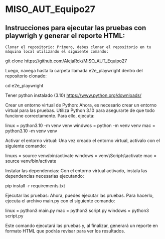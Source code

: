 # MISO_AUT_Equipo27

## Instrucciones para ejecutar las pruebas con playwrigh y generar el reporte HTML:

    Clonar el repositorio: Primero, debes clonar el repositorio en tu máquina local utilizando el siguiente comando:

git clone https://github.com/AlejaRck/MISO_AUT_Equipo27

Luego, navega hasta la carpeta llamada e2e_playwright dentro del repositorio clonado:

cd e2e_playwright

Tener python instalado (3.10)
https://www.python.org/downloads/

Crear un entorno virtual de Python: Ahora, es necesario crear un entorno virtual para las pruebas. Utiliza Python 3.10 para asegurarte de que todo funcione correctamente. Para ello, ejecuta:

linux = python3.10 -m venv venv
windwos = python -m venv venv
mac = python3.10 -m venv venv

Activar el entorno virtual: Una vez creado el entorno virtual, actívalo con el siguiente comando:

linuxs = source venv/bin/activate
windows = venv\Scripts\activate
mac = source venv/bin/activate

Instalar las dependencias: Con el entorno virtual activado, instala las dependencias necesarias ejecutando:

pip install -r requirements.txt

Ejecutar las pruebas: Ahora, puedes ejecutar las pruebas. Para hacerlo, ejecuta el archivo main.py con el siguiente comando:

linux = python3 main.py
mac =  python3 script.py
windows = python3 script.py


Este comando ejecutará las pruebas y, al finalizar, generará un reporte en formato HTML que podrás revisar para ver los resultados.
